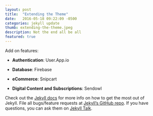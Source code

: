```yaml
---
layout: post
title:  "Extending the Theme"
date:   2016-05-18 09:22:09 -0500
categories: jekyll update
thumb: extending-the-theme.jpeg
description: Not the end all be all
featured: true
---
```

Add on features:

+ **Authentication**: User.App.io

+ **Database**: Firebase

+ **eCommerce**: Snipcart

+ **Digital Content and Subscriptions**: Sendowl

Check out the [Jekyll docs][jekyll-docs] for more info on how to get the most out of Jekyll. File all bugs/feature requests at [Jekyll’s GitHub repo][jekyll-gh]. If you have questions, you can ask them on [Jekyll Talk][jekyll-talk].

[jekyll-docs]: http://jekyllrb.com/docs/home
[jekyll-gh]:   https://github.com/jekyll/jekyll
[jekyll-talk]: https://talk.jekyllrb.com/
